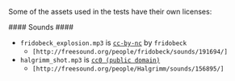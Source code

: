 

Some of the assets used in the tests have their own licenses:

#### Sounds ####

* `fridobeck_explosion.mp3` is [`cc-by-nc`](http://creativecommons.org/licenses/by-nc/3.0/) by `fridobeck`
  * `[http://freesound.org/people/fridobeck/sounds/191694/]`
* `halgrimm_shot.mp3` is [`cc0 (public domain)`](http://creativecommons.org/publicdomain/zero/1.0/)
  * `[http://freesound.org/people/Halgrimm/sounds/156895/]`
